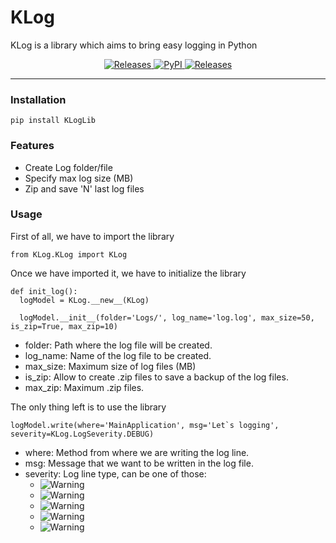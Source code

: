# KLog

KLog is a library which aims to bring easy logging in Python

<p align="center">
  <a href="https://github.com/javifriasj/KLog/releases/">
    <img alt="Releases" src="https://img.shields.io/github/v/release/javifriasj/KLog?label=release&logo=DocuSign&logoColor=%23fff&style=for-the-badge" />
  </a>
  
  <a href="https://pypi.org/project/KLogLib/">
    <img alt="PyPI" src="https://img.shields.io/github/v/release/javifriasj/KLog?label=pypi&logo=pypi&logoColor=%23fff&style=for-the-badge" />
  </a>
  
  <a href="https://github.com/javifriasj/KLog/blob/main/LICENSE">
    <img alt="Releases" src="https://img.shields.io/static/v1?label=Licence&message=MIT&style=for-the-badge&logoColor=%23fff" />
  </a>
</p>

<hr>

### Installation

```
pip install KLogLib
```

### Features

- Create Log folder/file
- Specify max log size (MB)
- Zip and save 'N' last log files

### Usage

First of all, we have to import the library

```
from KLog.KLog import KLog
```

Once we have imported it, we have to initialize the library

```
def init_log():
  logModel = KLog.__new__(KLog)

  logModel.__init__(folder='Logs/', log_name='log.log', max_size=50, is_zip=True, max_zip=10)
```

- folder: Path where the log file will be created.
- log_name: Name of the log file to be created.
- max_size: Maximum size of log files (MB)
- is_zip: Allow to create .zip files to save a backup of the log files.
- max_zip: Maximum .zip files.

The only thing left is to use the library

```
logModel.write(where='MainApplication', msg='Let`s logging', severity=KLog.LogSeverity.DEBUG)
```

- where: Method from where we are writing the log line.
- msg: Message that we want to be written in the log file.
- severity: Log line type, can be one of those:
  - <img alt="Warning" src="https://img.shields.io/badge/WARNING-yellow"/>
  - <img alt="Warning" src="https://img.shields.io/badge/DEBUG-green"/>
  - <img alt="Warning" src="https://img.shields.io/badge/ERROR-red"/>
  - <img alt="Warning" src="https://img.shields.io/badge/CRITICAL-red"/>
  - <img alt="Warning" src="https://img.shields.io/badge/INFO-blue"/>


